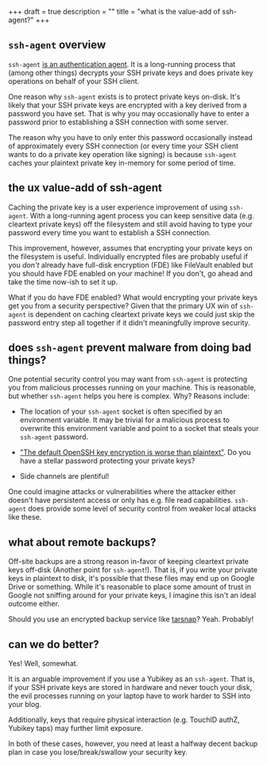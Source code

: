 +++
draft = true
description = ""
title = "what is the value-add of ssh-agent?"
+++

## `ssh-agent` overview

`ssh-agent` [is an authentication agent](https://linux.die.net/man/1/ssh-agent). It is a long-running process that (among other things) decrypts your SSH private keys and does private key operations on behalf of your SSH client.

One reason why `ssh-agent` exists is to protect private keys on-disk. It's likely that your SSH private keys are encrypted with a key derived from a password you have set. That is why you may occasionally have to enter a password prior to establishing a SSH connection with some server.

The reason why you have to only enter this password occasionally instead of approximately every SSH connection (or every time your SSH client wants to do a private key operation like signing) is because `ssh-agent` caches your plaintext private key in-memory for some period of time.

## the ux value-add of ssh-agent

Caching the private key is a user experience improvement of using `ssh-agent`. With a long-running agent process you can keep sensitive data (e.g. cleartext private keys) off the filesystem and still avoid having to type your password every time you want to establish a SSH connection.

This improvement, however, assumes that encrypting your private keys on the filesystem is useful. Individually encrypted files are probably useful if you *don't* already have full-disk encryption (FDE) like FileVault enabled but you should have FDE enabled on your machine! If you don't, go ahead and take the time now-ish to set it up.

What if you do have FDE enabled? What would encrypting your private keys get you from a security perspective? Given that the primary UX win of `ssh-agent` is dependent on caching cleartext private keys we could just skip the password entry step all together if it didn't meaningfully improve security.

## does `ssh-agent` prevent malware from doing bad things?

One potential security control you may want from `ssh-agent` is protecting you from malicious processes running on your machine. This is reasonable, but whether `ssh-agent` helps you here is complex. Why? Reasons include:

* The location of your `ssh-agent` socket is often specified by an environment variable. It may be trivial for a malicious process to overwrite this environment variable and point to a socket that steals your `ssh-agent` password.

* ["The default OpenSSH key encryption is worse than plaintext"](https://latacora.micro.blog/2018/08/03/the-default-openssh.html). Do you have a stellar password protecting your private keys?

* Side channels are plentiful!

One could imagine attacks or vulnerabilities where the attacker either doesn't have persistent access or only has e.g. file read capabilities. `ssh-agent` does provide some level of security control from weaker local attacks like these.

## what about remote backups?

Off-site backups are a strong reason in-favor of keeping cleartext private keys off-disk (Another point for `ssh-agent`!). That is, if you write your private keys in plaintext to disk, it's possible that these files may end up on Google Drive or something. While it's reasonable to place some amount of trust in Google not sniffing around for your private keys, I imagine this isn't an ideal outcome either.

Should you use an encrypted backup service like [tarsnap](https://www.tarsnap.com/)? Yeah. Probably!

## can we do better?

Yes! Well, somewhat.

It is an arguable improvement if you use a Yubikey as an `ssh-agent`. That is, if your SSH private keys are stored in hardware and never touch your disk, the evil processes running on your laptop have to work harder to SSH into your blog.

Additionally, keys that require physical interaction (e.g. TouchID authZ, Yubikey taps) may further limit exposure.

In both of these cases, however, you need at least a halfway decent backup plan in case you lose/break/swallow your security key.
